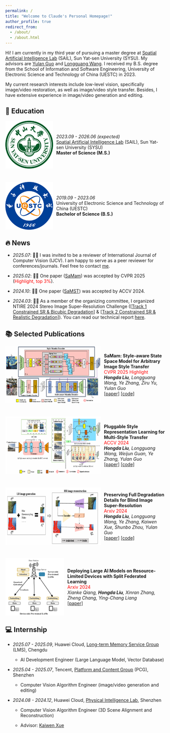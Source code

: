 ```yaml
---
permalink: /
title: "Welcome to Claude's Personal Homepage!"
author_profile: true
redirect_from: 
  - /about/
  - /about.html
---
```


Hi! I am currently in my third year of pursuing a master degree at [Spatial Artificial Intelligence Lab](https://sysu-sail.net/) (SAIL), Sun Yat-sen University (SYSU). My advisors are [Yulan Guo](https://www.yulanguo.cn/) and [Longguang Wang](https://longguangwang.github.io/). I received my B.S. degree from the School of Information and Software Engineering, University of Electronic Science and Technology of China (UESTC) in 2023.

My current research interests include low-level vision, specifically image/video restoration, as well as image/video style transfer. Besides, I have extensive experience in image/video generation and editing.

## :book: Education



<div style="display: flex; flex-direction: column; gap: 42px;">
  
  <div style="display: flex; align-items: center; gap: 10px;">
    <img src="/images/sysu.png" alt="sysu" style="width: 150px;" >
    <div>
      <em>2023.09 - 2026.06 (expected)</em><br/>
      <a href="https://sysu-sail.net/">Spatial Artificial Intelligence Lab</a> (SAIL), Sun Yat-sen University (SYSU)<br/>
      <strong>Master of Science (M.S.)</strong>
    </div>
  </div>
  
  <div style="display: flex; align-items: center; gap: 10px;">
    <img src="/images/uestc.png" alt="uestc" style="width: 150px;" >
    <div>
      <em>2019.09 - 2023.06</em><br/>
      University of Electronic Science and Technology of China (UESTC)<br/>
      <strong>Bachelor of Science (B.S.)</strong>
    </div>
  </div>
  
</div>



## :fire: News


- *2025.07*: :tada::tada: I was invited to be a reviewer of International Journal of Computer Vision (IJCV). I am happy to serve as a peer reviewer for conferences/journals. Feel free to contact [me](mailto:liuhd36@mail2.sysu.edu.cn).


- *2025.02*: :tada::tada: One paper ([SaMam](https://openaccess.thecvf.com/content/CVPR2025/html/Liu_SaMam_Style-aware_State_Space_Model_for_Arbitrary_Image_Style_Transfer_CVPR_2025_paper.html)) was accepted by CVPR 2025 (<font color=red>Highlight, top 3%</font>).

- *2024.10*: :tada::tada: One paper ([SaMST](https://openaccess.thecvf.com/content/ACCV2024/html/Liu_Pluggable_Style_Representation_Learning_for_Multi-Style_Transfer_ACCV_2024_paper.html)) was accepted by ACCV 2024.

- *2024.03*: :tada::tada: As a member of the organizing committee, I organized NTIRE 2024 Stereo Image Super-Resolution Challenge ([[Track 1 Constrained SR & Bicubic Degradation](https://codalab.lisn.upsaclay.fr/competitions/17245)] & [[Track 2 Constrained SR & Realistic Degradation](https://codalab.lisn.upsaclay.fr/competitions/17246)]). You can read our technical report [here](https://openaccess.thecvf.com/content/CVPR2024W/NTIRE/html/Wang_NTIRE_2024_Challenge_on_Stereo_Image_Super-Resolution_Methods_and_Results_CVPRW_2024_paper.html).


## :books: Selected Publications



<div style="display: flex; flex-direction: column; gap: 42px;">
  
  <div style="display: flex; align-items: center; gap: 10px;">
    <img src="/images/samam2.png" alt="SaMam" style="width: 300px; height: 180px;" >
    <div>
      <strong>SaMam: Style-aware State Space Model for Arbitrary Image Style Transfer</strong><br/>
      <span style="color: red;">CVPR 2025 Highlight</span><br/>
      <em><strong>Hongda Liu</strong>, Longguang Wang, Ye Zhang, Ziru Yu, Yulan Guo</em><br/>
      <a href="https://openaccess.thecvf.com/content/CVPR2025/html/Liu_SaMam_Style-aware_State_Space_Model_for_Arbitrary_Image_Style_Transfer_CVPR_2025_paper.html">[paper]</a> 
      <a href="https://github.com/Chernobyllight/SaMam">[code]</a>
    </div>
  </div>
  
  <div style="display: flex; align-items: center; gap: 10px;">
    <img src="/images/SaMST.png" alt="SaMST" style="width: 300px; height: 180px;" >
    <div>
      <strong>Pluggable Style Representation Learning for Multi-Style Transfer</strong><br/>
      <span style="color: red;">ACCV 2024</span><br/>
      <em><strong>Hongda Liu</strong>, Longguang Wang, Weijun Guan, Ye Zhang, Yulan Guo</em><br/>
      <a href="https://openaccess.thecvf.com/content/ACCV2024/html/Liu_Pluggable_Style_Representation_Learning_for_Multi-Style_Transfer_ACCV_2024_paper.html">[paper]</a> 
      <a href="https://github.com/Chernobyllight/SaMST">[code]</a>
    </div>
  </div>

  <div style="display: flex; align-items: center; gap: 10px;">
    <img src="/images/ReDSR.png" alt="ReDSR" style="width: 300px; height: 180px;" >
    <div>
      <strong>Preserving Full Degradation Details for Blind Image Super-Resolution</strong><br/>
      <span style="color: red;">Arxiv 2024</span><br/>
      <em><strong>Hongda Liu</strong>, Longguang Wang, Ye Zhang, Kaiwen Xue, Shunbo Zhou, Yulan Guo</em><br/>
      <a href="https://arxiv.org/abs/2407.01299">[paper]</a> 
      <a href="https://github.com/Chernobyllight/ReDSR">[code]</a>
    </div>
  </div>

  <div style="display: flex; align-items: center; gap: 10px;">
    <img src="/images/SFLAM.png" alt="SFLAM" style="width: 300px; height: 180px;" >
    <div>
      <strong>Deploying Large AI Models on Resource-Limited Devices with Split Federated Learning</strong><br/>
      <span style="color: red;">Arxiv 2024</span><br/>
      <em>Xianke Qiang, <strong>Hongda Liu</strong>, Xinran Zhang, Zheng Chang, Ying-Chang Liang</em><br/>
      <a href="https://arxiv.org/abs/2504.09114">[paper]</a> 
    </div>
  </div>
  
</div>


## :computer: Internship


- *2025.07 - 2025.09*, Huawei Cloud, [Long-term Memory Service Group](https://support.huaweicloud.com/productdesc-lms/lms_01_0300.html) (LMS), Chengdu
  - AI Development Engineer (Large Language Model, Vector Database)


- *2025.04 - 2025.07*, Tencent, [Platform and Content Group](https://topd.tencent.com/career/company/tencent/PCG) (PCG), Shenzhen
  - Computer Vision Algorithm Engineer (image/video generation and editing)
 

- *2024.08 - 2024.12*, Huawei Cloud, [Physical Intelligence Lab](https://www.huaweicloud.com/lab/embodied-ai/about.html), Shenzhen
  - Computer Vision Algorithm Engineer (3D Scene Alignment and Reconstruction)
  - Advisor: [Kaiwen Xue](https://scholar.google.com/citations?user=0mRilxMAAAAJ&hl=zh-EN)



	<br>
		<script type='text/javascript' id='clustrmaps' src='//cdn.clustrmaps.com/map_v2.js?cl=ffffff&w=a&t=tt&d=OtaTQk_Xf8Ojb0c-y-LZs6Evwj2QOXp7Mg9OE1z8OxM'></script>
	<br/>






    
